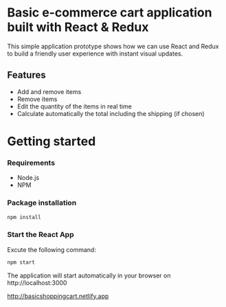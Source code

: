 # Basic e-commerce cart application built with React & Redux

This simple application prototype shows how we can use React and Redux to build a friendly user experience with instant visual updates.


## Features
* Add and remove items 
* Remove items
* Edit the quantity of the items in real time
* Calculate automatically the total including the shipping (if chosen)

# Getting started
### Requirements

* Node.js
* NPM

### Package installation
```bash
npm install
```
 ### Start the React App
 Excute the following command: 
```bash
npm start
```
The application will start automatically in your browser on http://localhost:3000

http://basicshoppingcart.netlify.app
